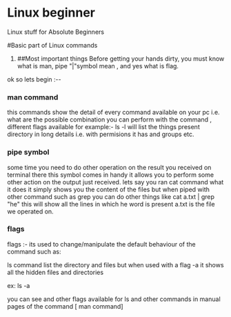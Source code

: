 # Linux beginner
Linux stuff for Absolute Beginners

#Basic part of Linux commands

1) ##Most important things
 Before getting your hands dirty, you must know what is man, pipe "|"symbol mean , and yes what is flag.


ok so lets begin :--

### man command
this commands show the detail of every command available on your pc i.e. what are the possible combination you can perform with the command , different flags available
for example:-
ls -l  will list the things present directory in long details i.e. with permisions it has and groups etc.

### pipe symbol
some time you need to do other operation on the result you received on terminal there this symbol comes in handy it allows you to perform some other action on the output just received.
lets say you ran cat command what it does it simply shows you the content of the files
but when piped with other command such as grep you can do other things like
cat a.txt | grep "he"
this will show all the lines in which he word is present
a.txt is the file we operated on. 




### flags
flags :- its used to change/manipulate the default behaviour of the command 
such as: 

ls command list the directory and files 
but when used with a flag -a it shows all the hidden files and directories

ex: ls -a

you can see and other flags available for ls and other commands in manual pages of the command [ man command]

 
